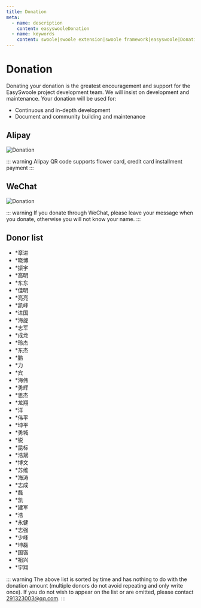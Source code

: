 ```yaml
---
title: Donation
meta:
  - name: description
    content: easyswooleDonation
  - name: keywords
    content: swoole|swoole extension|swoole framework|easyswoole|Donation|easyswoole
---
```


# Donation
Donating your donation is the greatest encouragement and support for the EasySwoole project development team. We will insist on development and maintenance. Your donation will be used for:

  - Continuous and in-depth development
  - Document and community building and maintenance
## Alipay
![Donation](/Images/aliPayDonate.png)
 
::: warning 
 Alipay QR code supports flower card, credit card installment payment
:::

## WeChat
![Donation](/Images/wxDonate.png)


::: warning 
 If you donate through WeChat, please leave your message when you donate, otherwise you will not know your name.
:::

## Donor list
- *章进
- *晓博
- *振宇
- *高明
- *东东
- *佳明
- *亮亮
- *凯峰
- *进国
- *海旋
- *志军
- *成龙
- *玲杰
- *东杰
- *鹏
- *力
- *宾
- *海伟
- *勇辉
- *思杰
- *龙翔
- *洋
- *伟平
- *坤平
- *勇城
- *锐
- *昆标
- *浩斌
- *博文
- *苏维
- *海涛
- *志成
- *磊
- *凯
- *建军
- *浩
- *永健
- *志强
- *少峰
- *坤磊
- *国锴
- *祖兴
- *宇翔



::: warning 
 The above list is sorted by time and has nothing to do with the donation amount (multiple donors do not avoid repeating and only write once). If you do not wish to appear on the list or are omitted, please contact 291323003@qq.com.
:::
